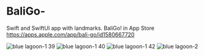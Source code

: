 # BaliGo-

Swift and SwiftUI app with landmarks. BaliGo! in App Store https://apps.apple.com/app/bali-go/id1580667720

![blue lagoon-1 39](https://user-images.githubusercontent.com/94032706/160795811-fad02005-961e-44b4-9b3f-116623f117e6.jpg)
![blue lagoon-1 40](https://user-images.githubusercontent.com/94032706/160796313-905e17f0-e81e-4932-853e-79905daa9853.jpg)
![blue lagoon-1 42](https://user-images.githubusercontent.com/94032706/160797017-a5492da0-3422-4765-b35b-312c7c52c14d.jpg)
![blue lagoon-2](https://user-images.githubusercontent.com/94032706/160797046-2b2ccfdb-e07f-4ba5-b881-026f8c765804.jpg)
